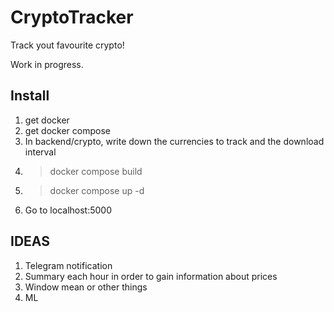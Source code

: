 # CryptoTrackerTrack yout favourite crypto!Work in progress. ## Install1. get docker 2. get docker compose3. In backend/crypto, write down the currencies to track and the download interval4. > docker compose build5. >docker compose up -d6. Go to localhost:5000## IDEAS1. Telegram notification2. Summary each hour in order to gain information about prices3. Window mean or other things4. ML